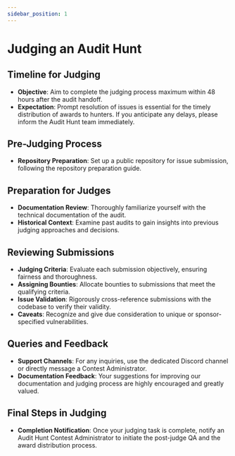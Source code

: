 ```yaml
---
sidebar_position: 1
---
```


# Judging an Audit Hunt

## Timeline for Judging
- **Objective**: Aim to complete the judging process maximum within 48 hours after the audit handoff.
- **Expectation**: Prompt resolution of issues is essential for the timely distribution of awards to hunters. If you anticipate any delays, please inform the Audit Hunt team immediately.

## Pre-Judging Process
- **Repository Preparation**: Set up a public repository for issue submission, following the repository preparation guide.

## Preparation for Judges
- **Documentation Review**: Thoroughly familiarize yourself with the technical documentation of the audit.
- **Historical Context**: Examine past audits to gain insights into previous judging approaches and decisions.

## Reviewing Submissions
- **Judging Criteria**: Evaluate each submission objectively, ensuring fairness and thoroughness.
- **Assigning Bounties**: Allocate bounties to submissions that meet the qualifying criteria.
- **Issue Validation**: Rigorously cross-reference submissions with the codebase to verify their validity.
- **Caveats**: Recognize and give due consideration to unique or sponsor-specified vulnerabilities.

## Queries and Feedback
- **Support Channels**: For any inquiries, use the dedicated Discord channel or directly message a Contest Administrator.
- **Documentation Feedback**: Your suggestions for improving our documentation and judging process are highly encouraged and greatly valued.

## Final Steps in Judging
- **Completion Notification**: Once your judging task is complete, notify an Audit Hunt Contest Administrator to initiate the post-judge QA and the award distribution process.
